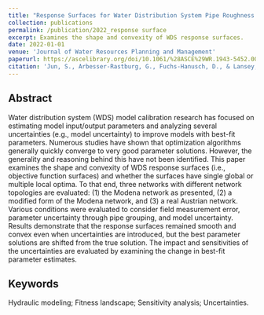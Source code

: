 ```yaml
---
title: "Response Surfaces for Water Distribution System Pipe Roughness Calibration"
collection: publications
permalink: /publication/2022_response surface
excerpt: Examines the shape and convexity of WDS response surfaces.
date: 2022-01-01
venue: 'Journal of Water Resources Planning and Management'
paperurl: https://ascelibrary.org/doi/10.1061/%28ASCE%29WR.1943-5452.0001518
citation: 'Jun, S., Arbesser-Rastburg, G., Fuchs-Hanusch, D., & Lansey, K. (2022). Response Surfaces for Water Distribution System Pipe Roughness Calibration. <i>Journal of Water Resources Planning and Management</i>, 148(3), 04021105.'
---
```

## Abstract
Water distribution system (WDS) model calibration research has focused on estimating model input/output parameters and analyzing several uncertainties (e.g., model uncertainty) to improve models with best-fit parameters. Numerous studies have shown that optimization algorithms generally quickly converge to very good parameter solutions. However, the generality and reasoning behind this have not been identified. This paper examines the shape and convexity of WDS response surfaces (i.e., objective function surfaces) and whether the surfaces have single global or multiple local optima. To that end, three networks with different network topologies are evaluated: (1) the Modena network as presented, (2) a modified form of the Modena network, and (3) a real Austrian network. Various conditions were evaluated to consider field measurement error, parameter uncertainty through pipe grouping, and model uncertainty. Results demonstrate that the response surfaces remained smooth and convex even when uncertainties are introduced, but the best parameter solutions are shifted from the true solution. The impact and sensitivities of the uncertainties are evaluated by examining the change in best-fit parameter estimates.
## Keywords
Hydraulic modeling; Fitness landscape; Sensitivity analysis; Uncertainties.
